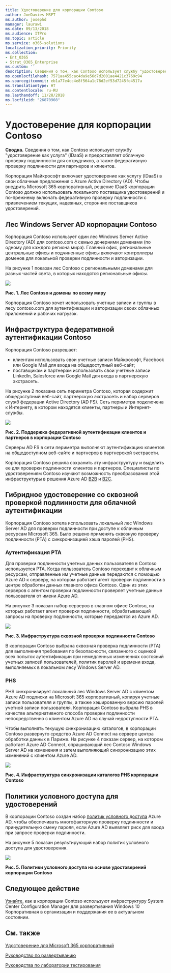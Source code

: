 ```yaml
---
title: Удостоверение для корпорации Contoso
author: JoeDavies-MSFT
ms.author: josephd
manager: laurawi
ms.date: 09/13/2018
ms.audience: ITPro
ms.topic: article
ms.service: o365-solutions
localization_priority: Priority
ms.collection:
- Ent_O365
- Strat_O365_Enterprise
ms.custom: ''
description: Сведения о том, как Contoso использует службу "удостоверение как услуга" (IDaaS) и предоставляет облачную проверку подлинности для сотрудников, а также федеративную проверку подлинности для партнеров и клиентов.
ms.openlocfilehash: 7571aa455cac4da9e56d7d2001ae4421c3769c94
ms.sourcegitcommit: eb1a77e4cc4e8f564a1c78d2ef53d7245fe4517a
ms.translationtype: HT
ms.contentlocale: ru-RU
ms.lasthandoff: 11/28/2018
ms.locfileid: "26870908"
---
```

# <a name="identity-for-the-contoso-corporation"></a>Удостоверение для корпорации Contoso

**Сводка.** Сведения о том, как Contoso использует службу "удостоверение как услуга" (IDaaS) и предоставляет облачную проверку подлинности для сотрудников, а также федеративную проверку подлинности для партнеров и клиентов.

Корпорация Майкрософт включает удостоверение как услугу (IDaaS) в свои облачные предложения с Azure Active Directory (AD). Чтобы внедрить Microsoft 365 корпоративный, решение IDaaS корпорации Contoso должно использовать локального поставщика удостоверений и по-прежнему включать федеративную проверку подлинности с привлечением текущих, надежных, сторонних поставщиков удостоверений.

## <a name="contosos-windows-server-ad-forest"></a>Лес Windows Server AD корпорации Contoso

Корпорация Contoso использует один лес Windows Server Active Directory (AD) для contoso.com с семью дочерними доменами (по одному для каждого региона мира). Главный офис, региональные центральные офисы и подчиненные офисы включают контроллеры доменов для локальной проверки подлинности и авторизации.

На рисунке 1 показан лес Contoso с региональными доменами для разных частей света, в которых находятся региональные офисы.

![](./media/contoso-identity/contoso-identity-fig1.png)
 
**Рис. 1. Лес Contoso и домены по всему миру**

Корпорация Contoso хочет использовать учетные записи и группы в лесу contoso.com для аутентификации и авторизации своих облачных приложений и рабочих нагрузок.

## <a name="contosos-federated-authentication-infrastructure"></a>Инфраструктура федеративной аутентификации Contoso

Корпорация Contoso разрешает:

- клиентам использовать свои учетные записи Майкрософт, Facebook или Google Mail для входа на общедоступный веб-сайт;
- поставщикам и партнерам использовать свои учетные записи LinkedIn, Salesforce или Google Mail для входа в партнерскую экстрасеть.

На рисунке 2 показана сеть периметра Contoso, которая содержит общедоступный веб-сайт, партнерскую экстрасеть и набор серверов служб федерации Active Directory (AD FS). Сеть периметра подключена к Интернету, в котором находятся клиенты, партнеры и Интернет-службы.

![](./media/contoso-identity/contoso-identity-fig2.png)

**Рис. 2. Поддержка федеративной аутентификации клиентов и партнеров в корпорации Contoso**
 
Серверы AD FS в сети периметра выполняют аутентификацию клиентов на общедоступном веб-сайте и партнеров в партнерской экстрасети.

Корпорация Contoso решила сохранить эту инфраструктуру и выделить ее для проверки подлинности клиентов и партнеров. Специалисты по удостоверениям Contoso изучают возможность преобразования этой инфраструктуры в решения Azure AD [B2B](https://docs.microsoft.com/azure/active-directory/b2b/hybrid-organizations) и [B2C](https://docs.microsoft.com/azure/active-directory-b2c/solution-articles).

## <a name="hybrid-identity-with-pass-through-authentication-for-cloud-based-authentication"></a>Гибридное удостоверение со сквозной проверкой подлинности для облачной аутентификации

Корпорация Contoso хотела использовать локальный лес Windows Server AD для проверки подлинности при доступе к облачным ресурсам Microsoft 365. Было решено применять сквозную проверку подлинности (PTA) с синхронизацией хэша паролей (PHS).

### <a name="pta-authentication"></a>Аутентификация PTA

Для проверки подлинности учетных данных пользователя в Contoso используется PTA. Когда пользователь Contoso переходит к облачным ресурсам, отправленные им учетные данные передаются с помощью Azure AD к серверу, на котором работает агент проверки подлинности в центре обработки данных главного офиса Contoso. Один из этих серверов с агентом проверки подлинности проверяет учетные данные пользователя от имени Azure AD.

На рисунке 3 показан набор серверов в главном офисе Contoso, на которых работает агент проверки подлинности, обрабатывающий запросы на проверку подлинности, которые передаются из Azure AD. 

![](./media/contoso-identity/contoso-identity-fig3.png)
 
**Рис. 3. Инфраструктура сквозной проверки подлинности Contoso**

В корпорации Contoso выбрана сквозная проверка подлинности (PTA) для выполнения требования по безопасности, связанного с оценкой всех попыток аутентификации при немедленных изменениях состояний учетных записей пользователей, политик паролей и времени входа, выполняемых в локальном лесу Windows Server AD.

### <a name="phs"></a>PHS

PHS синхронизирует локальный лес Windows Server AD с клиентом Azure AD подписки на Microsoft 365 корпоративный, копируя учетные записи пользователя и группы, а также хэшированную версию паролей учетной записи пользователя. Корпорация Contoso выбрала PHS в качестве альтернативного способа проверки подлинности непосредственно с клиентом Azure AD на случай недоступности PTA.

Чтобы выполнять текущую синхронизацию каталогов, в корпорации Contoso развернуто средство Azure AD Connect на сервере центра обработки данных в Париже. На рисунке 4 показан сервер, на котором работает Azure AD Connect, опрашивающий лес Contoso Windows Server AD на изменения и затем выполняющий синхронизацию этих изменений с клиентом Azure AD.

![](./media/contoso-identity/contoso-identity-fig4.png)
 
**Рис. 4. Инфраструктура синхронизации каталогов PHS корпорации Contoso**

## <a name="conditional-access-policies-for-identity"></a>Политики условного доступа для удостоверений

В корпорации Contoso создан набор [политик условного доступа](identity-access-policies.md) Azure AD, чтобы обеспечивать многофакторную проверку подлинности и принудительную смену пароля, если Azure AD выявляет риск для входа при запросе проверки подлинности.

На рисунке 5 показан результирующий набор политик условного доступа для удостоверения.

![](./media/contoso-identity/contoso-identity-fig5.png)
 
**Рис. 5. Политики условного доступа на основе удостоверений корпорации Contoso**

## <a name="next-step"></a>Следующее действие

[Узнайте,](contoso-win10.md) как в корпорации Contoso используют инфраструктуру System Center Configuration Manager для развертывания Windows 10 Корпоративная в организации и поддержания ее в актуальном состоянии.

## <a name="see-also"></a>См. также

[Удостоверение для Microsoft 365 корпоративный](identity-infrastructure.md)

[Руководство по развертыванию](deploy-microsoft-365-enterprise.md)

[Руководства по лаборатории тестирования](m365-enterprise-test-lab-guides.md)
